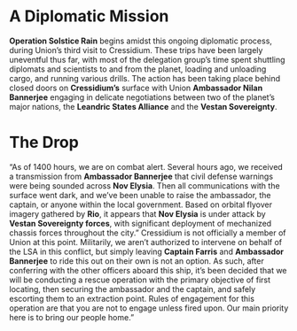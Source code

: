 # A Diplomatic Mission
**Operation Solstice Rain** begins amidst this ongoing diplomatic process, during Union’s third visit to Cressidium. These trips have been largely uneventful thus far, with most of the delegation group’s time spent shuttling diplomats and scientists to and from the planet, loading and unloading cargo, and running various drills. The action has been taking place behind closed doors on **Cressidium’s** surface with Union **Ambassador Nilan Bannerjee** engaging in delicate negotiations between two of the planet’s major nations, the **Leandric States Alliance** and the **Vestan Sovereignty**.

# The Drop
“As of 1400 hours, we are on combat alert. Several hours ago, we received a transmission from **Ambassador Bannerjee** that civil defense warnings were being sounded across **Nov Elysia**. Then all communications with the surface went dark, and we’ve been unable to raise the ambassador, the captain, or anyone within the local government. Based on orbital flyover imagery gathered by **Rio**, it appears that **Nov Elysia** is under attack by **Vestan Sovereignty forces**, with significant deployment of mechanized chassis forces throughout the city.” Cressidium is not officially a member of Union at this point. Militarily, we aren’t authorized to intervene on behalf of the LSA in this conflict, but simply leaving **Captain Farris** and **Ambassador Bannerjee** to ride this out on their own is not an option. As such, after conferring with the other officers aboard this ship, it’s been decided that we will be conducting a rescue operation with the primary objective of first locating, then securing the ambassador and the captain, and safely escorting them to an extraction point. Rules of engagement for this operation are that you are not to engage unless fired upon. Our main priority here is to bring our people home.”
